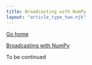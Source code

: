 ```yaml
---
title: Broadcasting with NumPy
layout: "article_type_two.njk"
---
```

[Go home](/index.html)

[Broadcasting with NumPy](https://numpy.org/doc/stable/user/basics.broadcasting.html)

To be continued